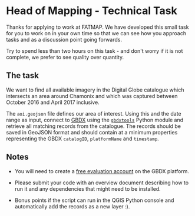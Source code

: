 # Head of Mapping - Technical Task

Thanks for applying to work at FATMAP. We have developed this small task for you
to work on in your own time so that we can see how you approach tasks and as a
discussion point going forwards.

Try to spend less than two hours on this task - and don't worry if it is not
complete, we prefer to see quality over quantity.

## The task

We want to find all available imagery in the Digital Globe catalogue which
intersects an area around Chamonix and which was captured between October 2016
and April 2017 inclusive. 

The `aoi.geojson` file defines our area of interest.  Using this and the date
range as input, connect to [GBDX](https://gbdxdocs.digitalglobe.com/) using the
[`gbdxtools`](http://gbdxtools.readthedocs.io/en/latest/index.html) Python
module and retrieve all matching records from the catalogue. The records should
be saved in GeoJSON format and should contain at a minimum properties
representing the GBDX `catalogID`, `platformName` and `timestamp`.

## Notes

* You will need to create a
  [free evaluation account](https://gbdxdocs.digitalglobe.com/) on the GBDX
  platform.

* Please submit your code with an overview document describing how to run it and
  any dependencies that might need to be installed.

* Bonus points if the script can run in the QGIS Python console and
  automatically add the records as a new layer :).
